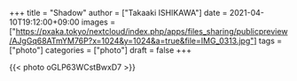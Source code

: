 +++
title = "Shadow"
author = ["Takaaki ISHIKAWA"]
date = 2021-04-10T19:12:00+09:00
images = ["https://pxaka.tokyo/nextcloud/index.php/apps/files_sharing/publicpreview/AJgGq68ATmYM76P?x=1024&y=1024&a=true&file=IMG_0313.jpg"]
tags = ["photo"]
categories = ["photo"]
draft = false
+++

{{< photo oGLP63WCstBwxD7 >}}
